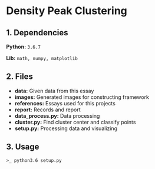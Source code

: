 # Density Peak Clustering

## 1. Dependencies

**Python:**  `3.6.7`

**Lib:**  `math, numpy, matplotlib`

## 2. Files

- **data:** Given data from this essay
- **images:** Generated images for constructing framework
- **references:** Essays used for this projects
- **report:** Records and report
- **data_process.py:** Data processing
- **cluster.py:** Find cluster center and classify points
- **setup.py:** Processing data and visualizing

## 3. Usage

`>_ python3.6 setup.py`
